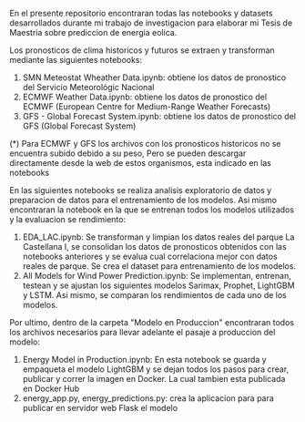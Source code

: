 En el presente repositorio encontraran todas las notebooks y datasets desarrollados durante mi trabajo 
de investigacion para elaborar mi Tesis de Maestria sobre prediccion de energia eolica.

Los pronosticos de clima historicos y futuros se extraen y transforman mediante las siguientes notebooks:

1) SMN Meteostat Wheather Data.ipynb: obtiene los datos de pronostico del Servicio Meteorológic Nacional
2) ECMWF Weather Data.ipynb: obtiene los datos de pronostico del ECMWF (European Centre for Medium-Range Weather Forecasts)
3) GFS - Global Forecast System.ipynb: obtiene los datos de pronostico del GFS (Global Forecast System)

(*) Para ECMWF y GFS los archivos con los pronosticos historicos no se encuentra subido debido a su peso,
Pero se pueden descargar directamente desde la web de estos organismos, esta indicado en las notebooks

En las siguientes notebooks se realiza analisis exploratorio de datos y preparacion de datos para
el entrenamiento de los modelos. Asi mismo encontraran la notebook en la que se entrenan todos los
modelos utilizados y la evaluacion se rendimiento:

1) EDA_LAC.ipynb: Se transforman y limpian los datos reales del parque La Castellana I, se consolidan los datos de
   pronosticos obtenidos con las notebooks anteriores y se evalua cual correlaciona mejor con datos reales de parque.
   Se crea el dataset para entrenamiento de los modelos.
2) All Models for Wind Power Prediction.ipynb: Se implementan, entrenan, testean y se ajustan los siguientes modelos
   Sarimax, Prophet, LightGBM y LSTM. Asi mismo, se comparan los rendimientos de cada uno de los modelos.

 Por ultimo, dentro de la carpeta "Modelo en Produccion" encontraran todos los archivos necesarios para llevar 
 adelante el pasaje a produccion del modelo:

 1) Energy Model in Production.ipynb: En esta notebook se guarda y empaqueta el modelo LightGBM y se dejan
    todos los pasos para crear, publicar y correr la imagen en Docker. La cual tambien esta publicada en Docker Hub
 2) energy_app.py, energy_predictions.py: crea la aplicacion para para publicar en servidor web Flask el modelo

 
